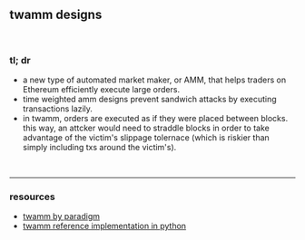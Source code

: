 ## twamm designs

<br>

### tl; dr

* a new type of automated market maker, or AMM, that helps traders on Ethereum efficiently execute large orders.
* time weighted amm designs prevent sandwich attacks by executing transactions lazily.
* in twamm, orders are executed as if they were placed between blocks. this way, an attcker would need to straddle blocks in order to take advantage of the victim's slippage tolernace (which is riskier than simply including txs around the victim's).



<br>

---

### resources

* [twamm by paradigm](https://www.paradigm.xyz/2021/07/twamm)
* [twamm reference implementation in python](https://github.com/para-dave/twamm)
